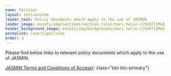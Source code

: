 ```yaml
---
name: Policies
layout: sectionitem
leader_text: Policy documents which apply to the use of JASMIN
leader_image: assets/img/sections/section_tiles/mari-helin-ilSnKT1IMxE-unsplash.2e16d0ba.fill-1000x500.jpg
header_background_image: assets/img/backgrounds/mari-helin-ilSnKT1IMxE-unsplash.2e16d0ba.fill-2000x1000.jpg
permalink: /users/policies
order: 3
---
```


Please find below links to relevant policy documents which apply to the use of JASMIN.

[JASMIN Terms and Conditions of Access](https://accounts.jasmin.ac.uk/account/conditions/){: class="btn btn-primary"}
